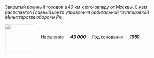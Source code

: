 <!--2021-11-17 00:23:03-->
Закрытый военный городок в *40* км к юго-западу от Москвы.
В нем располается *Главный центр управления орбитальной группировкой Министерства обороны РФ*.

<img src="/posts/Места Подмосковья/Krasnoznamensk.png" align="middle" width="96px"> &emsp; 
Население &emsp; ***43 000*** &emsp;
Год основания &emsp; ***1950***